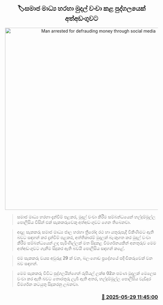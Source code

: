<p align='center'><b><h2 align='center' title='Man arrested for defrauding money through social media'>🏷සමාජ මාධ්‍ය හරහා මුදල් වංචා කළ පුද්ගලයෙක් අත්අඩංගුවට</h2></b></p>
<p align='center'><img src='https://helakuru.sgp1.cdn.digitaloceanspaces.com/esana/images/lib/arrested2[1].jpg' width='600' alt='Man arrested for defrauding money through social media'></p>

> සමාජ මාධ්‍ය හරහා දැන්වීම් පළකර, මුදල් වංචා කිරීම සම්බන්ධයෙන් හල්දුම්මුල්ල පොලීසිය විසින් එක් සැකකරුවෙකු අත්අඩංගුවට ගෙන තිබෙනවා.

> අදාළ සැකකරු සමාජ මාධ්‍ය ජාල හරහා ත්‍රීරෝද රථ හා යතුරුපැදි විකිණීමට ඇති බවට සඳහන් කර දැන්වීම් පළකර, අත්තිකාරම් මුදලක් බැංකුගත කර මුදල් වංචා කිරීම සම්බන්ධයෙන් ලද පැමිණිල්ලක් මත සිදුකළ විමර්ශනයකින් අනතුරුව මෙම අත්අඩංගුවට ගැනීම සිදුකර ඇති බවයි පොලීසිය සඳහන් කළේ.

> එම සැකකරු වයස අවුරුදු 29 ක් වන, බලංගොඩ ප්‍රදේශයේ පදිංචිකරුවෙක් වන බව සඳහන්.

> මෙම සැකකරු විවිධ පුද්ගලයින්ගෙන් රුපියල් ලක්ෂ 02ක පමණ මුදලක් මෙලෙස වංචා කර ඇති බවට තොරතුරු ලැබී ඇති අතර, හල්දුම්මුල්ල පොලීසිය වැඩිදුර විමර්ශන කටයුතු සිදුකරනු ලබනවා.



<h3 align='right'><a href='https://www.helakuru.lk/esana/p/110522/'>📅 2025-05-29 11:45:00</a></h3>
